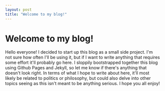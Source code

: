 ```yaml
---
layout: post
title: "Welcome to my blog!"
---
```

# Welcome to my blog!
Hello everyone! I decided to start up this blog as a small side project. I'm not sure how often I'll be using it, but if I want to write anything that requires some effort it'll probably go here.
I sloppily bootstrapped together this blog using Github Pages and Jekyll, so let me know if there's anything that doesn't look right.
In terms of what I hope to write about here, it'll most likely be related to politics or philosophy, but could also delve into other topics seeing as this isn't meant to be anything serious.
I hope you all enjoy!
